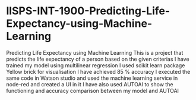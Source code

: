 # llSPS-INT-1900-Predicting-Life-Expectancy-using-Machine-Learning
Predicting Life Expectancy using Machine Learning
This is a project that predicts the life expectancy of a person based on the given criterias
I have trained my model using multilinear regression
I used scikit learn package
Yellow brick for visualisation
I have achieved 85 % accuracy
I executed the same code in Watson studio and used the machine learning service in node-red and created a UI in it
I have also used AUTOAI to show the functioning and accuracy comparison between my model and AUTOAI

